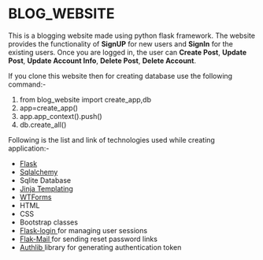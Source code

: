 # BLOG_WEBSITE
This is a blogging website made using python flask framework. The website provides the functionality of <b>SignUP</b> for new users and <b>SignIn</b> for the existing users. Once you are logged in, the user can <b>Create Post</b>, <b>Update Post</b>, <b>Update Account Info</b>, <b>Delete Post</b>, <b>Delete Account</b>.

If you clone this website then for creating database use the following command:-
<ol>
  <li>from blog_website import create_app,db</li>
  <li>app=create_app()</li>
  <li>app.app_context().push()</li>
  <li>db.create_all()</li>
</ol>

Following is the list and link of technologies used while creating application:-
<ul>
  <li><a href="https://flask.palletsprojects.com/en/2.2.x/">Flask</a></li>
  <li><a href="https://docs.sqlalchemy.org/en/14/">Sqlalchemy</a></li>
  <li>Sqlite Database</li>
  <li><a href="https://jinja.palletsprojects.com/en/3.1.x/">Jinja Templating</a></li>
  <li><a href="https://wtforms.readthedocs.io/en/3.0.x/">WTForms</a></li>
  <li>HTML</li>
  <li>CSS</li>
  <li>Bootstrap classes</li>
  <li><a href="https://flask-login.readthedocs.io/en/latest/">Flask-login </a>for managing user sessions</li>
  <li><a href="https://pythonhosted.org/Flask-Mail/">Flak-Mail </a>for sending reset password links</li>
  <li><a href="https://docs.authlib.org/en/latest/">Authlib </a>library for generating authentication token</li>
</ul>
